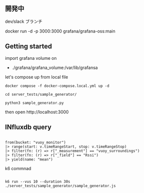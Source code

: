 ## 開発中

dev/slack ブランチ

docker run -d -p 3000:3000 grafana/grafana-oss:main

## Getting started

import grafana volume on

- ./grafana/grafana_volume:/var/lib/grafansa

let's compose up from local file

```
docker compose -f docker-compose.local.yml up -d

cd server_tests/sample_generator/

python3 sample_generator.py
```

then open http://localhost:3000

## INfluxdb query

```

from(bucket: "vuoy_monitor")
|> range(start: v.timeRangeStart, stop: v.timeRangeStop)
|> filter(fn: (r) => r["_measurement"] == "vuoy_surroundings")
|> filter(fn: (r) => r["_field"] == "Rssi")
|> yield(name: "mean")

```

k6 commnad

```

k6 run --vus 10 --duration 30s ./server_tests/sample_generator/sample_generator.js

```
